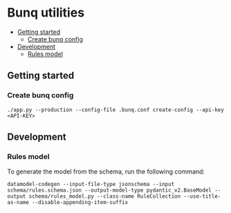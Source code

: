 # Bunq utilities <!-- omit from toc -->

- [Getting started](#getting-started)
  - [Create bunq config](#create-bunq-config)
- [Development](#development)
  - [Rules model](#rules-model)

## Getting started

### Create bunq config

`./app.py --production --config-file .bunq.conf create-config --api-key <API-KEY>`

## Development

### Rules model

To generate the model from the schema, run the following command:

`datamodel-codegen --input-file-type jsonschema --input schema/rules.schema.json --output-model-type pydantic_v2.BaseModel --output schema/rules_model.py --class-name RuleCollection --use-title-as-name --disable-appending-item-suffix`